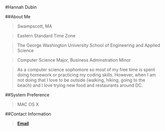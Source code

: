#Hannah Dubin 

##About Me
  >Swampscott, MA
  
  >Eastern Standard Time Zone 
  
  >The George Washington University School of Engineering and Applied Science
  
  >Computer Science Major, Business Adminstration Minor
  
  >As a computer science sophomore so most of my free time is spent doing homework or practicing my coding skills. 
  >However, when I am not doing that I love to be outside (walking, hiking, going to the beach) and I love trying 
  >new food and restaurants around DC.
  
##System Preference
  >MAC OS X
  
##Contact Information
  >[**Email**](hannahgdubin@gwu.edu)
